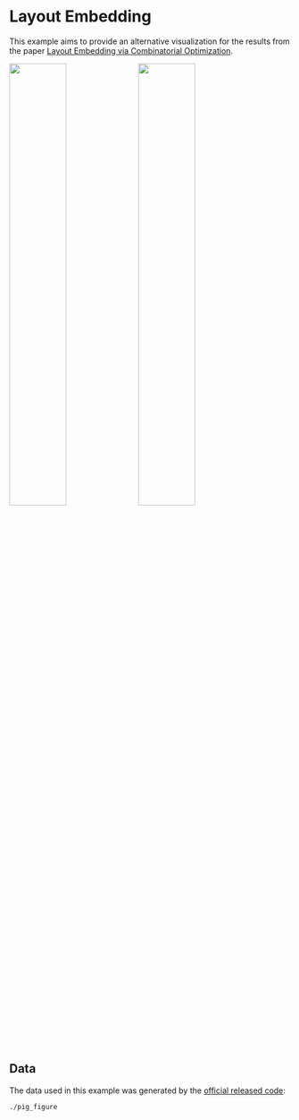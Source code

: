 # Layout Embedding

This example aims to provide an alternative visualization for the results from the paper [Layout Embedding via Combinatorial Optimization](https://www.graphics.rwth-aachen.de/publication/03329/).

[<img src="https://github.com/qnzhou/hakowan-gallery/blob/main/gallery/Layout/results/pig_embedded.png?raw=true" width=45%/>](https://github.com/qnzhou/hakowan-gallery/blob/main/gallery/Layout/results/pig_embedded.png?raw=true)
[<img src="https://github.com/qnzhou/hakowan-gallery/blob/main/gallery/Layout/results/pig_embedded_glass.png?raw=true" width=45%/>](https://github.com/qnzhou/hakowan-gallery/blob/main/gallery/Layout/results/pig_embedded_glass.png?raw=true)

## Data

The data used in this example was generated by the [official released code](https://github.com/jsb/LayoutEmbedding):

```sh
./pig_figure
```
